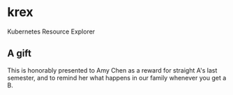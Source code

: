 # krex

Kubernetes Resource Explorer

## A gift

This is honorably presented to Amy Chen as a reward for straight A's last semester, and to remind her what happens in our family whenever you get a B.
